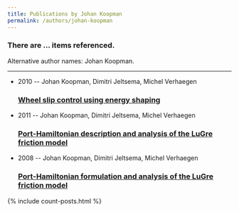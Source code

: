```yaml
---
title: Publications by Johan Koopman
permalink: /authors/johan-koopman
---
```


<h3 id="number-posts">There are ... items referenced.</h3>
<p id='info-authors'>Alternative author names: Johan Koopman.</p>
<hr />
<ul class="post-list">
<li><span class='post-meta'>2010 -- Johan Koopman, Dimitri Jeltsema, Michel Verhaegen</span><h3><a class='post-link' href="{{ site.baseurl }}/wheel-slip-control-using-energy-shaping">Wheel slip control using energy shaping</a></h3></li>
<li><span class='post-meta'>2011 -- Johan Koopman, Dimitri Jeltsema, Michel Verhaegen</span><h3><a class='post-link' href="{{ site.baseurl }}/port-hamiltonian-description-and-analysis-of-the-lugre-friction-model">Port-Hamiltonian description and analysis of the LuGre friction model</a></h3></li>
<li><span class='post-meta'>2008 -- Johan Koopman, Dimitri Jeltsema, Michel Verhaegen</span><h3><a class='post-link' href="{{ site.baseurl }}/port-hamiltonian-formulation-and-analysis-of-the-lugre-friction-model">Port-Hamiltonian formulation and analysis of the LuGre friction model</a></h3></li>

</ul>
{% include count-posts.html %}
